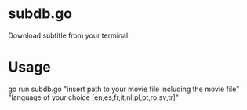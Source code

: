 subdb.go
========

Download subtitle from your terminal.

Usage
=====

go run subdb.go "insert path to your movie file including the movie file" "language of your choice [en,es,fr,it,nl,pl,pt,ro,sv,tr]"
